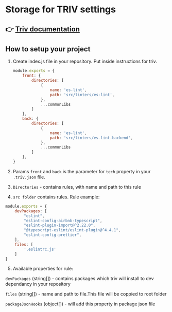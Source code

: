 # Storage for TRIV settings

## 👉 [Triv documentation](https://github.com/olegklimakov/triv)

## How to setup your project

1. Create index.js file in your repository. Put inside instructions for triv.

   ```javascript
   module.exports = {
       front: {
           directories: [
               {
                   name: 'es-lint',
                   path: 'src/linters/es-lint',
               },
               ...commonLibs
           ]
       },
       back: {
           directories: [
               {
                   name: 'es-lint',
                   path: 'src/linters/es-lint-backend',
               },
               ...commonLibs
           ]
       },
   }
   
   ```

2. Params `front` and `back` is the parameter for `tech` property  in your `.triv.json` file.

3.  `Directories` - contains rules, with name and path to this rule

4. `src folder` contains rules. Rule example:

```javascript
module.exports = {
    devPackages: [
        "eslint",
        "eslint-config-airbnb-typescript",
        "eslint-plugin-import@^2.22.0",
        "@typescript-eslint/eslint-plugin@^4.4.1",
        "eslint-config-prettier",
    ],
    files: [
        '.eslintrc.js'
    ]
}
```

5. Available properties for rule:

`devPackages` (string[]) - contains packages which triv will install to dev dependancy in your repository

`files` (string[]) - name and path to file.This file will be coppied to root folder

`packageJsonHooks` (object[]) - will add this property in package json file

